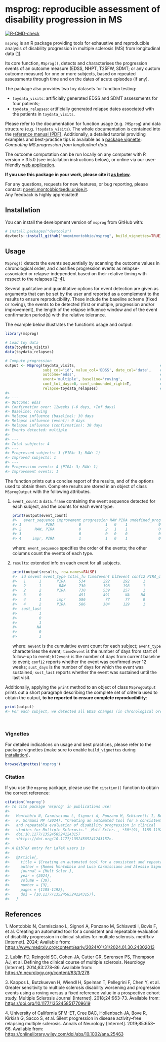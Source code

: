 
<!-- README.md is generated from README.Rmd. Please only edit README.Rmd -->

# msprog: reproducible assessment of disability progression in MS

<!-- badges: start -->

[![R-CMD-check](https://github.com/noemimontobbio/msprog/actions/workflows/R-CMD-check.yaml/badge.svg)](https://github.com/noemimontobbio/msprog/actions/workflows/R-CMD-check.yaml)
<!-- badges: end -->

`msprog` is an R package providing tools for exhaustive and reproducible
analysis of disability progression in multiple sclerosis (MS) from
longitudinal data \[[1](#ref-msprog2024-preprint)\].

Its core function, `MSprog()`, detects and characterises the progression
events of an outcome measure (EDSS, NHPT, T25FW, SDMT; or any custom
outcome measure) for one or more subjects, based on repeated assessments
through time and on the dates of acute episodes (if any).

The package also provides two toy datasets for function testing:

- `toydata_visits`: artificially generated EDSS and SDMT assessments for
  four patients;
- `toydata_relapses`: artificially generated relapse dates associated
  with the patients in `toydata_visits`.

Please refer to the documentation for function usage (e.g. `?MSprog`)
and data structure (e.g. `?toydata_visits`). The whole documentation is
contained into the [reference manual (PDF)](msprog.pdf). Additionally, a
detailed tutorial providing examples and best-practice tips is available
as a [package vignette](#vignette): *Computing MS progression from
longitudinal data*.

The outcome computation can be run locally on any computer with R
version $\geq$ 3.5.0 (see installation instructions below), or online
via our user-friendly [web
application](https://msprog.shinyapps.io/msprog/).

**If you use this package in your work, please cite it [as
below](#citation)**.

For any questions, requests for new features, or bug reporting, please
contact: noemi.montobbio@edu.unige.it.<br /> Any feedback is highly
appreciated!

<a id="install"></a>

## Installation

You can install the development version of `msprog` from GitHub with:

``` r
# install.packages("devtools")
devtools::install_github("noemimontobbio/msprog", build_vignettes=TRUE)
```

## Usage

`MSprog()` detects the events sequentially by scanning the outcome
values in chronological order, and classifies progression events as
relapse-associated or relapse-independent based on their relative timing
with respect to the relapses
\[[2](#ref-lublin2014)–[4](#ref-silent2019)\].

Several qualitative and quantitative options for event detection are
given as arguments that can be set by the user and reported as a
complement to the results to ensure reproducibility. These include the
baseline scheme (fixed or roving), the events to be detected (first or
multiple, progression and/or improvement), the length of the relapse
influence window and of the event confirmation period(s) with the
relative tolerance.

The example below illustrates the function’s usage and output:

``` r
library(msprog)

# Load toy data
data(toydata_visits)
data(toydata_relapses)

# Compute progression
output <- MSprog(toydata_visits,                                      # provide data on visits
                 subj_col='id', value_col='EDSS', date_col='date',    # specify column names
                 outcome='edss',                                      # specify outcome type
                 event='multiple', baseline='roving',                 # modify default options
                 conf_tol_days=0, conf_unbounded_right=T,             # modify default options
                 relapse=toydata_relapses)                            # provide data on relapses
#> 
#> ---
#> Outcome: edss
#> Confirmation over: 12weeks (-0 days, +Inf days)
#> Baseline: roving
#> Relapse influence (baseline): 30 days
#> Relapse influence (event): 0 days
#> Relapse influence (confirmation): 30 days
#> Events detected: multiple
#> 
#> ---
#> Total subjects: 4
#> ---
#> Progressed subjects: 3 (PIRA: 3; RAW: 1)
#> Improved subjects: 1
#> ---
#> Progression events: 4 (PIRA: 3; RAW: 1)
#> Improvement events: 1
```

The function prints out a concise report of the results, and of the
options used to obtain them. Complete results are stored in an object of
class `MSprogOutput` with the following attributes.

1.  `event_count`: a `data.frame` containing the event sequence detected
    for each subject, and the counts for each event type.

    ``` r
    print(output$event_count)
    #>   event_sequence improvement progression RAW PIRA undefined_prog
    #> 1           PIRA           0           1   0    1              0
    #> 2      RAW, PIRA           0           2   1    1              0
    #> 3                          0           0   0    0              0
    #> 4     impr, PIRA           1           1   0    1              0
    ```

    where: `event_sequence` specifies the order of the events; the other
    columns count the events of each type.

2.  `results`: extended info on each event for all subjects.

    ``` r
    print(output$results, row.names=FALSE)
    #>  id nevent event_type total_fu time2event bl2event conf12 PIRA_conf12 sust_days
    #>   1      1       PIRA      534        292      292      1           1       242
    #>   2      1        RAW      730        198      198      1          NA        84
    #>   2      2       PIRA      730        539      257      1           1       191
    #>   3      0                 491        491       NA     NA          NA        NA
    #>   4      1       impr      586         77       77      0          NA        98
    #>   4      2       PIRA      586        304      129      1           1       282
    #>  sust_last
    #>          1
    #>          0
    #>          1
    #>         NA
    #>          0
    #>          1
    ```

    where: `nevent` is the cumulative event count for each subject;
    `event_type` characterises the event; `time2event` is the number of
    days from start of follow-up to event; `bl2event` is the number of
    days from current baseline to event; `conf12` reports whether the
    event was confirmed over 12 weeks; `sust_days` is the number of days
    for which the event was sustained; `sust_last` reports whether the
    event was sustained until the last visit.

Additionally, applying the `print` method to an object of class
`MSprogOutput` prints out a short paragraph describing the complete set
of criteria used to obtain the output, **to be reported to ensure
complete reproducibility**:

``` r
print(output)
#> For each subject, we detected all EDSS changes (in chronological order) confirmed over 12 weeks or more. A visit could only be used as confirmation if occurring at least 30 days after a relapse. A roving baseline scheme was applied where the reference value was updated after each confirmed progression or improvement event. The new reference value was set as the EDSS value at the first available confirmation visit. Whenever the baseline fell within 30 days from a relapse, it was moved to the next available visit. A confirmed EDSS progression event was labelled as RAW if occurring within 90 days from a relapse. A confirmed EDSS progression event was labelled as PIRA if no relapses occurred in the interval from 90 days before the event to 30 days after the event, or from 90 days before confirmation to 30 days after confirmation.
```

<br />

<a id="vignette"></a>

### Vignettes

For detailed indications on usage and best practices, please refer to
the package vignettes (make sure to enable `build_vignettes` during
[installation](#install)).

``` r
browseVignettes('msprog')
```

<a id="citation"></a>

### Citation

If you use the `msprog` package, please use the `citation()` function to
obtain the correct reference:

``` r
citation('msprog')
#> To cite package 'msprog' in publications use:
#> 
#>   Montobbio N, Carmisciano L, Signori A, Ponzano M, Schiavetti I, Bovis
#>   F, Sormani MP (2024). "Creating an automated tool for a consistent
#>   and repeatable evaluation of disability progression in clinical
#>   studies for Multiple Sclerosis." _Mult Scler._, *30*(9), 1185-1192.
#>   doi:10.1177/13524585241243157
#>   <https://doi.org/10.1177/13524585241243157>.
#> 
#> A BibTeX entry for LaTeX users is
#> 
#>   @Article{,
#>     title = {Creating an automated tool for a consistent and repeatable evaluation of disability progression in clinical studies for Multiple Sclerosis},
#>     author = {Noemi Montobbio and Luca Carmisciano and Alessio Signori and Marta Ponzano and Irene Schiavetti and Francesca Bovis and Maria Pia Sormani},
#>     journal = {Mult Scler.},
#>     year = {2024},
#>     volume = {30},
#>     number = {9},
#>     pages = {1185-1192},
#>     doi = {10.1177/13524585241243157},
#>   }
```

## References

<div id="refs" class="references csl-bib-body">

<div id="ref-msprog2024-preprint" class="csl-entry">

1\. Montobbio N, Carmisciano L, Signori A, Ponzano M, Schiavetti I,
Bovis F, et al. Creating an automated tool for a consistent and
repeatable evaluation of disability progression in clinical studies for
multiple sclerosis. medRxiv \[Internet\]. 2024; Available from:
<https://www.medrxiv.org/content/early/2024/01/31/2024.01.30.24302013>

</div>

<div id="ref-lublin2014" class="csl-entry">

2\. Lublin FD, Reingold SC, Cohen JA, Cutter GR, Sørensen PS, Thompson
AJ, et al. Defining the clinical course of multiple sclerosis. Neurology
\[Internet\]. 2014;83:278–86. Available from:
<https://n.neurology.org/content/83/3/278>

</div>

<div id="ref-kappos2018" class="csl-entry">

3\. Kappos L, Butzkueven H, Wiendl H, Spelman T, Pellegrini F, Chen Y,
et al. Greater sensitivity to multiple sclerosis disability worsening
and progression events using a roving versus a fixed reference value in
a prospective cohort study. Multiple Sclerosis Journal \[Internet\].
2018;24:963–73. Available from:
<https://doi.org/10.1177/1352458517709619>

</div>

<div id="ref-silent2019" class="csl-entry">

4\. University of California SFM-ET, Cree BAC, Hollenbach JA, Bove R,
Kirkish G, Sacco S, et al. Silent progression in disease activity–free
relapsing multiple sclerosis. Annals of Neurology \[Internet\].
2019;85:653–66. Available from:
<https://onlinelibrary.wiley.com/doi/abs/10.1002/ana.25463>

</div>

</div>
